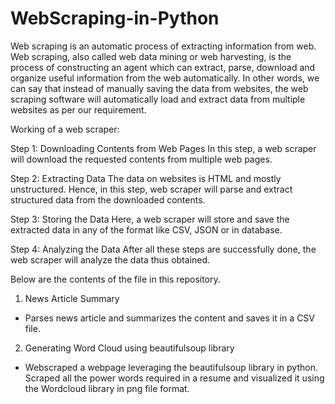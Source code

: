 # WebScraping-in-Python
Web scraping is an automatic process of extracting information from web. Web scraping, also called web data mining or web harvesting, is the process of constructing an agent which can extract, parse, download and organize useful information from the web automatically. In other words, we can say that instead of manually saving the data from websites, the web scraping software will automatically load and extract data from multiple websites as per our requirement.

Working of a web scraper: 

Step 1: Downloading Contents from Web Pages
In this step, a web scraper will download the requested contents from multiple web pages.

Step 2: Extracting Data
The data on websites is HTML and mostly unstructured. Hence, in this step, web scraper will parse and extract structured data from the downloaded contents.

Step 3: Storing the Data
Here, a web scraper will store and save the extracted data in any of the format like CSV, JSON or in database.

Step 4: Analyzing the Data
After all these steps are successfully done, the web scraper will analyze the data thus obtained.

 Below are the contents of the file in this repository.
1. News Article Summary
- Parses news article and summarizes the content and saves it in a CSV file.

2. Generating Word Cloud using beautifulsoup library
- Webscraped a webpage leveraging the beautifulsoup library in python. Scraped all the power words required in a resume and visualized it using the Wordcloud library in png file format.
